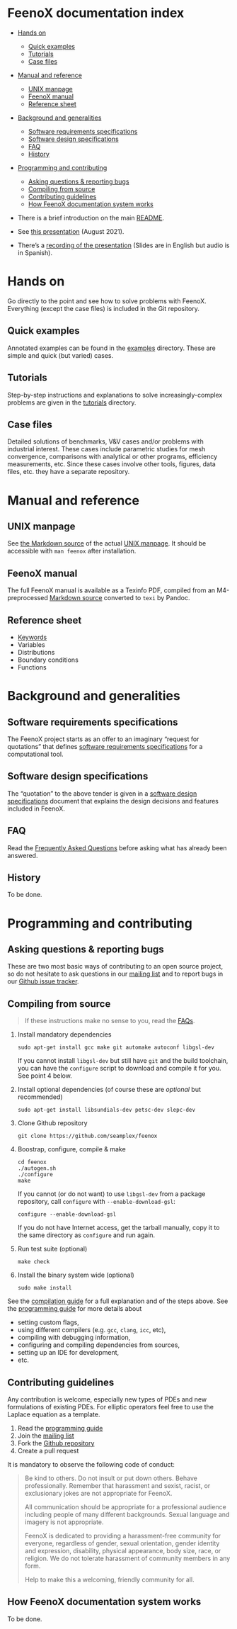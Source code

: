 # FeenoX documentation index

-   [Hands on][]
    -   [Quick examples][]
    -   [Tutorials][]
    -   [Case files][]
-   [Manual and reference][]
    -   [UNIX manpage][]
    -   [FeenoX manual][]
    -   [Reference sheet][]
-   [Background and generalities][]
    -   [Software requirements specifications][]
    -   [Software design specifications][]
    -   [FAQ][]
    -   [History][]
-   [Programming and contributing][]
    -   [Asking questions & reporting bugs][]
    -   [Compiling from source][]
    -   [Contributing guidelines][]
    -   [How FeenoX documentation system works][]

-   There is a brief introduction on the main [README][].
-   See [this presentation][] (August 2021).
-   There’s a [recording of the presentation][] (Slides are in English
    but audio is in Spanish).

  [Hands on]: #hands-on
  [Quick examples]: #quick-examples
  [Tutorials]: #tutorials
  [Case files]: #case-files
  [Manual and reference]: #manual-and-reference
  [UNIX manpage]: #unix-manpage
  [FeenoX manual]: #feenox-manual
  [Reference sheet]: #reference-sheet
  [Background and generalities]: #background-and-generalities
  [Software requirements specifications]: #software-requirements-specifications
  [Software design specifications]: #software-design-specifications
  [FAQ]: #faq
  [History]: #history
  [Programming and contributing]: #programming-and-contributing
  [Asking questions & reporting bugs]: #asking-questions-reporting-bugs
  [Compiling from source]: #compiling-from-source
  [Contributing guidelines]: #contributing-guidelines
  [How FeenoX documentation system works]: #how-feenox-documentation-system-works
  [README]: ..
  [this presentation]: https://www.seamplex.com/feenox/doc/2021-feenox.pdf
  [recording of the presentation]: https://youtu.be/-RJ5qn7E9uE

# Hands on

Go directly to the point and see how to solve problems with FeenoX.
Everything (except the case files) is included in the Git repository.

## Quick examples

Annotated examples can be found in the [examples][] directory. These are
simple and quick (but varied) cases.

  [examples]: ../examples

## Tutorials

Step-by-step instructions and explanations to solve increasingly-complex
problems are given in the [tutorials][1] directory.

  [1]: ../tutorials

## Case files

Detailed solutions of benchmarks, V&V cases and/or problems with
industrial interest. These cases include parametric studies for mesh
convergence, comparisons with analytical or other programs, efficiency
measurements, etc. Since these cases involve other tools, figures, data
files, etc. they have a separate repository.

# Manual and reference

## UNIX manpage

See [the Markdown source][] of the actual [UNIX manpage][2]. It should
be accessible with `man feenox` after installation.

  [the Markdown source]: ./feenox.1.md
  [2]: ./feenox.1.html

## FeenoX manual

The full FeenoX manual is available as a Texinfo PDF, compiled from an
M4-preprocessed [Markdown source][] converted to `texi` by Pandoc.

  [Markdown source]: ./feenox.md

## Reference sheet

-   [Keywords][]
-   Variables
-   Distributions
-   Boundary conditions
-   Functions

  [Keywords]: reference-kw.md

# Background and generalities

## Software requirements specifications

The FeenoX project starts as an offer to an imaginary “request for
quotations” that defines [software requirements specifications][3] for a
computational tool.

  [3]: srs.md

## Software design specifications

The “quotation” to the above tender is given in a [software design
specifications][4] document that explains the design decisions and
features included in FeenoX.

  [4]: sds.md

## FAQ

Read the [Frequently Asked Questions][] before asking what has already
been answered.

  [Frequently Asked Questions]: FAQ.md

## History

To be done.

# Programming and contributing

## Asking questions & reporting bugs

These are two most basic ways of contributing to an open source project,
so do not hesitate to ask questions in our [mailing list][] and to
report bugs in our [Github issue tracker][].

  [mailing list]: https://www.seamplex.com/lists.html
  [Github issue tracker]: https://github.com/seamplex/feenox/issues

## Compiling from source

> If these instructions make no sense to you, read the [FAQs][].

1.  Install mandatory dependencies

    ``` terminal
    sudo apt-get install gcc make git automake autoconf libgsl-dev
    ```

    If you cannot install `libgsl-dev` but still have `git` and the
    build toolchain, you can have the `configure` script to download and
    compile it for you. See point 4 below.

2.  Install optional dependencies (of course these are *optional* but
    recommended)

    ``` terminal
    sudo apt-get install libsundials-dev petsc-dev slepc-dev
    ```

3.  Clone Github repository

    ``` terminal
    git clone https://github.com/seamplex/feenox
    ```

4.  Boostrap, configure, compile & make

    ``` terminal
    cd feenox
    ./autogen.sh
    ./configure
    make
    ```

    If you cannot (or do not want) to use `libgsl-dev` from a package
    repository, call `configure` with `--enable-download-gsl`:

    ``` terminal
    configure --enable-download-gsl
    ```

    If you do not have Internet access, get the tarball manually, copy
    it to the same directory as `configure` and run again.

5.  Run test suite (optional)

    ``` terminal
    make check
    ```

6.  Install the binary system wide (optional)

    ``` terminal
    sudo make install
    ```

See the [compilation guide][] for a full explanation and of the steps
above. See the [programming guide][] for more details about

-   setting custom flags,
-   using different compilers (e.g. `gcc`, `clang`, `icc`, etc),
-   compiling with debugging information,
-   configuring and compiling dependencies from sources,
-   setting up an IDE for development,
-   etc.

  [FAQs]: FAQ.md
  [compilation guide]: ./compile.md
  [programming guide]: ./programming.md

## Contributing guidelines

Any contribution is welcome, especially new types of PDEs and new
formulations of existing PDEs. For elliptic operators feel free to use
the Laplace equation as a template.

1.  Read the [programming guide][]
2.  Join the [mailing list][]
3.  Fork the [Github repository][]
4.  Create a pull request

It is mandatory to observe the following code of conduct:

> Be kind to others. Do not insult or put down others. Behave
> professionally. Remember that harassment and sexist, racist, or
> exclusionary jokes are not appropriate for FeenoX.
>
> All communication should be appropriate for a professional audience
> including people of many different backgrounds. Sexual language and
> imagery is not appropriate.
>
> FeenoX is dedicated to providing a harassment-free community for
> everyone, regardless of gender, sexual orientation, gender identity
> and expression, disability, physical appearance, body size, race, or
> religion. We do not tolerate harassment of community members in any
> form.
>
> Help to make this a welcoming, friendly community for all.

  [programming guide]: ./programming.md
  [mailing list]: https://www.seamplex.com/lists.html
  [Github repository]: https://github.com/seamplex/feenox/

## How FeenoX documentation system works

To be done.
